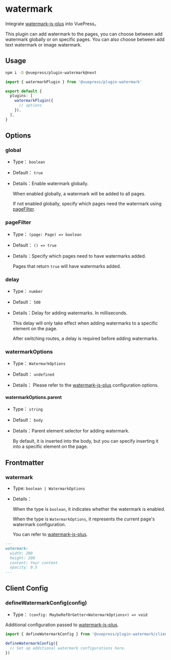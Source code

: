 # watermark

<NpmBadge package="@vuepress/plugin-watermark" />

Integrate [watermark-js-plus](https://github.com/zhensherlock/watermark-js-plus) into VuePress。

This plugin can add watermark to the pages, you can choose between add watermark globally or on specific pages. You can also choose between add text watermark or image watermark.

## Usage

```sh
npm i -D @vuepress/plugin-watermark@next
```

```ts
import { watermarkPlugin } from '@vuepress/plugin-watermark'

export default {
  plugins: [
    watermarkPlugin({
      // options
    }),
  ],
}
```

## Options

### global

- Type： `boolean`

- Default： `true`

- Details：Enable watermark globally.

  When enabled globally, a watermark will be added to all pages.

  If not enabled globally, specify which pages need the watermark using [pageFilter](#pagefilter).

### pageFilter

- Type： `(page: Page) => boolean`

- Default： `() => true`

- Details：Specify which pages need to have watermarks added.

  Pages that return `true` will have watermarks added.

### delay

- Type： `number`

- Default： `500`

- Details：Delay for adding watermarks. In milliseconds.

  This delay will only take effect when adding watermarks to a specific element on the page.

  After switching routes, a delay is required before adding watermarks.

### watermarkOptions

- Type： `WatermarkOptions`

- Default： `undefined`

- Details： Please refer to the [watermark-js-plus](https://zhensherlock.github.io/watermark-js-plus/zh/config/) configuration options.

#### watermarkOptions.parent

- Type： `string`

- Default： `body`

- Details：Parent element selector for adding watermark.

  By default, it is inserted into the body, but you can specify inserting it into a specific element on the page.

## Frontmatter

### watermark

- Type: `boolean | WatermarkOptions`

- Details：

  When the type is `boolean`, it indicates whether the watermark is enabled.

  When the type is `WatermarkOptions`, it represents the current page's watermark configuration.

  You can refer to [watermark-js-plus](https://zhensherlock.github.io/watermark-js-plus/zh/config/).

```md
---
watermark:
  width: 200
  height: 200
  content: Your content
  opacity: 0.5
---
```

## Client Config

### defineWatermarkConfig(config)

- Type： `(config: MaybeRefOrGetter<WatermarkOptions>) => void`

Additional configuration passed to [watermark-js-plus](https://zhensherlock.github.io/watermark-js-plus/en/config/).

```ts
import { defineWatermarkConfig } from '@vuepress/plugin-watermark/client'

defineWatermarkConfig({
  // Set up additional watermark configurations here.
})
```
